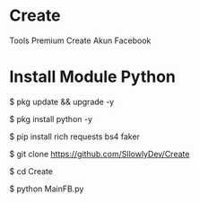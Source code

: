 # Create
Tools Premium Create Akun Facebook

# Install Module Python
$ pkg update && upgrade -y

$ pkg install python -y

$ pip install rich requests bs4 faker

$ git clone https://github.com/SllowlyDev/Create

$ cd Create

$ python MainFB.py
